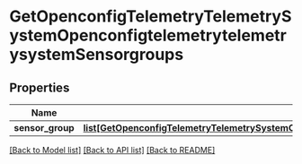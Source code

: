 # GetOpenconfigTelemetryTelemetrySystemOpenconfigtelemetrytelemetrysystemSensorgroups

## Properties
Name | Type | Description | Notes
------------ | ------------- | ------------- | -------------
**sensor_group** | [**list[GetOpenconfigTelemetryTelemetrySystemOpenconfigtelemetrytelemetrysystemSensorgroupsSensorgroup]**](GetOpenconfigTelemetryTelemetrySystemOpenconfigtelemetrytelemetrysystemSensorgroupsSensorgroup.md) |  | [optional] 

[[Back to Model list]](../README.md#documentation-for-models) [[Back to API list]](../README.md#documentation-for-api-endpoints) [[Back to README]](../README.md)



